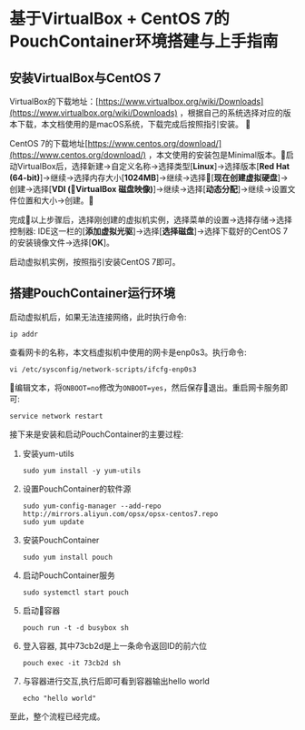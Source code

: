 # 基于VirtualBox + CentOS 7的PouchContainer环境搭建与上手指南

## 安装VirtualBox与CentOS 7
VirtualBox的下载地址：[https://www.virtualbox.org/wiki/Downloads](https://www.virtualbox.org/wiki/Downloads) ，根据自己的系统选择对应的版本下载，本文档使用的是macOS系统，下载完成后按照指引安装。


CentOS 7的下载地址[https://www.centos.org/download/](https://www.centos.org/download/) ，本文使用的安装包是Minimal版本。启动VirtualBox后，选择新建->自定义名称->选择类型[__Linux__]->选择版本[__Red Hat (64-bit)__]->继续->选择内存大小[__1024MB__]->继续->选择[__现在创建虚拟硬盘__]->创建->选择[__VDI (VirtualBox 磁盘映像)__]->继续->选择[__动态分配__]->继续->设置文件位置和大小->创建。

完成以上步骤后，选择刚创建的虚拟机实例，选择菜单的设置->选择存储->选择控制器: IDE这一栏的[__添加虚拟光驱__]->选择[__选择磁盘__]->选择下载好的CentOS 7的安装镜像文件->选择[__OK__]。

启动虚拟机实例，按照指引安装CentOS 7即可。

## 搭建PouchContainer运行环境
启动虚拟机后，如果无法连接网络，此时执行命令:

```
ip addr
```
查看网卡的名称，本文档虚拟机中使用的网卡是enp0s3。执行命令:
```
vi /etc/sysconfig/network-scripts/ifcfg-enp0s3
```
编辑文本，将`ONBOOT=no`修改为`ONBOOT=yes`，然后保存退出。重启网卡服务即可:
```
service network restart
```
接下来是安装和启动PouchContainer的主要过程:

1. 安装yum-utils
    ```
    sudo yum install -y yum-utils
    ```

2. 设置PouchContainer的软件源
    ```
    sudo yum-config-manager --add-repo http://mirrors.aliyun.com/opsx/opsx-centos7.repo
    sudo yum update
    ```

3. 安装PouchContainer

    ```
    sudo yum install pouch
    ```

4. 启动PouchContainer服务
    ```
    sudo systemctl start pouch
    ```

5. 启动容器
    ```
    pouch run -t -d busybox sh
    ```

6. 登入容器, 其中73cb2d是上一条命令返回ID的前六位
    ```
    pouch exec -it 73cb2d sh
    ```

7. 与容器进行交互,执行后即可看到容器输出hello world
    ```
    echo "hello world"
    ```

至此，整个流程已经完成。
